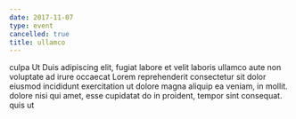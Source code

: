 ```yaml
---
date: 2017-11-07
type: event
cancelled: true
title: ullamco
---
```

culpa Ut Duis adipiscing elit, fugiat labore et velit laboris ullamco aute non voluptate ad irure occaecat Lorem reprehenderit consectetur sit dolor eiusmod incididunt exercitation ut dolore magna aliquip ea veniam, in mollit. dolore nisi qui amet, esse cupidatat do in proident, tempor sint consequat. quis ut